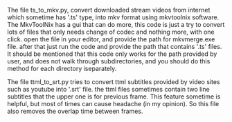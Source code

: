 The file ts_to_mkv.py, convert downloaded stream videos from internet which sometime has '.ts' type, into mkv format using mkvtoolnix software. The MkvToolNix has a gui that can do more, this code is just a try to convert lots of files that only needs change of codec and nothing more, with one click. open the file in your editor, and provide the path for mkvmerge.exe file. after that just run the code and provide the path that contains '.ts' files. It should be mentioned that this code only works for the path provided by user, and does not walk through subdirectories, and you should do this method for each directory iseparately.

The file ttml_to_srt.py tries to convert ttml subtitles provided by video sites such as youtube into '.srt' file. the ttml files sometimes contain two line subtitles that the upper one is for previous frame. This feature sometime is helpful, but most of times can cause headache (in my opinion). So this file also removes the overlap time between frames.
